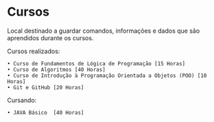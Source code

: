 # Cursos
 Local destinado a guardar comandos, informações e dados que são aprendidos durante os cursos.

Cursos realizados:

    • Curso de Fundamentos de Lógica de Programação [15 Horas]
    • Curso de Algoritmos [40 Horas]
    • Curso de Introdução à Programação Orientada a Objetos (POO) [10 Horas]
    • Git e GitHub [20 Horas]
    
Cursando:

    • JAVA Básico  [40 Horas]
